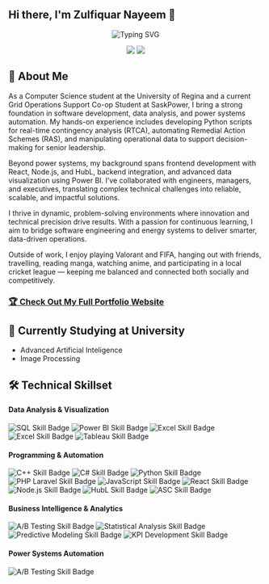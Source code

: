 ## Hi there, I'm Zulfiquar Nayeem 👋

<div align="center">
  <!--  You can customize the typing text in the "lines=" section of the URL below -->
  <!--  For an ampersand (&), use &amp; (e.g., Analytics+%26+Optimization) -->
  <img src="https://readme-typing-svg.herokuapp.com?font=Fira+Code&pause=1000&color=2E9EF7&center=true&vCenter=true&width=935&lines=Software+Developer+%7C+Business+Intelligence%7C+Power+Systems+Automation+Engineer;Transforming+challenges+into+Digital+Solutions;Turning+Data+into+Actionable+Insights;Where+Power+meets+Programming;" alt="Typing SVG" />
</div>

<!-- 🔗 Update these links with your own social media and contact information -->
<p align="center">
  <a href="https://linkedin.com/in/zulfinayeem"><img src="https://img.shields.io/badge/LinkedIn-Connect-blue?style=for-the-badge&logo=linkedin"></a>
  <a href="mailto:zulfiquaremon@gmail.com"><img src="https://img.shields.io/badge/Email-Contact-green?style=for-the-badge&logo=gmail"></a>
</p>

## 🚀 About Me 
As a Computer Science student at the University of Regina and a current Grid Operations Support Co-op Student at SaskPower, I bring a strong foundation in software development, data analysis, and power systems automation. My hands-on experience includes developing Python scripts for real-time contingency analysis (RTCA), automating Remedial Action Schemes (RAS), and manipulating operational data to support decision-making for senior leadership.

Beyond power systems, my background spans frontend development with React, Node.js, and HubL, backend integration, and advanced data visualization using Power BI. I’ve collaborated with engineers, managers, and executives, translating complex technical challenges into reliable, scalable, and impactful solutions.

I thrive in dynamic, problem-solving environments where innovation and technical precision drive results. With a passion for continuous learning, I aim to bridge software engineering and energy systems to deliver smarter, data-driven operations.

Outside of work, I enjoy playing Valorant and FIFA, hanging out with friends, travelling, reading manga, watching anime, and participating in a local cricket league — keeping me balanced and connected both socially and competitively.

<!-- 🌐 Replace "your-username" with your actual GitHub username -->
### [🏆 Check Out My Full Portfolio Website](https://zzulfi1711-pixel.github.io/)
      
## 🌱 Currently Studying at University 

- Advanced Artificial Inteligence
- Image Processing

## 🛠️ Technical Skillset

<!-- This section uses Shields.io badges. You can customize them or create your own!-->

#### Data Analysis & Visualization
<p>
  <!-- 💡 Go to Shields.io to create your own badges -->
  <img src="https://img.shields.io/badge/SQL-Advanced-4479A1?style=flat&logo=mysql&logoColor=white" alt="SQL Skill Badge">
  <img src="https://img.shields.io/badge/Power%20BI-Expert-F2C811?style=flat&logo=powerbi&logoColor=black" alt="Power BI Skill Badge">
  <img src="https://img.shields.io/badge/Pi-Expert-217346?style=flat&logo=pi&logoColor=white" alt="Excel Skill Badge">
  <img src="https://img.shields.io/badge/NorthPoint-Expert-217346?style=flat&logo=NorthPoint&logoColor=white" alt="Excel Skill Badge">
  <img src="https://img.shields.io/badge/Pandas-Intermediate-E97627?style=flat&logo=python&logoColor=white" alt="Tableau Skill Badge">
</p>

#### Programming & Automation
<p>
  <img src="https://img.shields.io/badge/C++-Advanced-00599C?style=flat&logo=cplusplus&logoColor=white" alt="C++ Skill Badge">
<img src="https://img.shields.io/badge/C%23-Intermediate-239120?style=flat&logo=c-sharp&logoColor=white" alt="C# Skill Badge">
<img src="https://img.shields.io/badge/Python-Advanced-3776AB?style=flat&logo=python&logoColor=white" alt="Python Skill Badge">
<img src="https://img.shields.io/badge/PHP(Laravel)-Intermediate-777BB4?style=flat&logo=laravel&logoColor=white" alt="PHP Laravel Skill Badge">
<img src="https://img.shields.io/badge/JavaScript-Advanced-F7DF1E?style=flat&logo=javascript&logoColor=black" alt="JavaScript Skill Badge">
<img src="https://img.shields.io/badge/React-Intermediate-61DAFB?style=flat&logo=react&logoColor=black" alt="React Skill Badge">
<img src="https://img.shields.io/badge/Node.js-Intermediate-339933?style=flat&logo=node.js&logoColor=white" alt="Node.js Skill Badge">
<img src="https://img.shields.io/badge/HubL-Intermediate-FF5722?style=flat&logo=hubspot&logoColor=white" alt="HubL Skill Badge">
<img src="https://img.shields.io/badge/ASC-Advanced-4CAF50?style=flat&logo=code&logoColor=white" alt="ASC Skill Badge">

</p>

#### Business Intelligence & Analytics
<p>
  <img src="https://img.shields.io/badge/A%2FB%20Testing-Experienced-FF6B6B?style=flat" alt="A/B Testing Skill Badge">
  <img src="https://img.shields.io/badge/Statistical%20Analysis-Experienced-4ECDC4?style=flat" alt="Statistical Analysis Skill Badge">
  <img src="https://img.shields.io/badge/Predictive%20Modeling-Intermediate-45B7D1?style=flat" alt="Predictive Modeling Skill Badge">
  <img src="https://img.shields.io/badge/KPI%20Development-Expert-96CEB4?style=flat" alt="KPI Development Skill Badge">
</p>

#### Power Systems Automation

<p>
  <img src="https://img.shields.io/badge/PSSOpy-Experienced-FF6B6B?style=flat" alt="A/B Testing Skill Badge">
</p>

